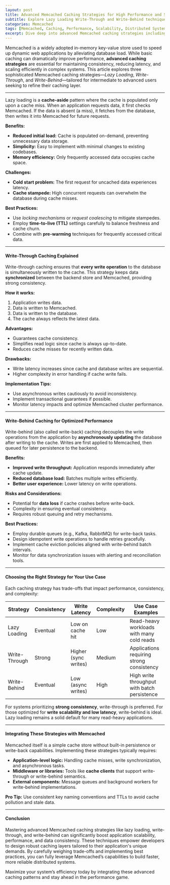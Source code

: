 ```yaml
---
layout: post
title: Advanced Memcached Caching Strategies for High Performance and Scalability
subtitle: Explore Lazy Loading Write-Through and Write-Behind techniques to optimize Memcached caching
categories: Memcached
tags: [Memcached, Caching, Performance, Scalability, Distributed Systems, Lazy Loading, Write-Through, Write-Behind]
excerpt: Dive deep into advanced Memcached caching strategies including lazy loading write-through and write-behind to enhance application performance and scalability.
---
```

Memcached is a widely adopted in-memory key-value store used to speed up dynamic web applications by alleviating database load. While basic caching can dramatically improve performance, **advanced caching strategies** are essential for maintaining consistency, reducing latency, and scaling efficiently in complex systems. This article explores three sophisticated Memcached caching strategies—*Lazy Loading*, *Write-Through*, and *Write-Behind*—tailored for intermediate to advanced users seeking to refine their caching layer.

---
Lazy loading is a **cache-aside** pattern where the cache is populated only upon a cache miss. When an application requests data, it first checks Memcached. If the data is absent (a miss), it fetches from the database, then writes it into Memcached for future requests.

**Benefits:**

- **Reduced initial load:** Cache is populated on-demand, preventing unnecessary data storage.
- **Simplicity:** Easy to implement with minimal changes to existing codebases.
- **Memory efficiency:** Only frequently accessed data occupies cache space.

**Challenges:**

- **Cold start problem:** The first request for uncached data experiences latency.
- **Cache stampede:** High concurrent requests can overwhelm the database during cache misses.

**Best Practices:**

- Use *locking mechanisms* or *request coalescing* to mitigate stampedes.
- Employ **time-to-live (TTL)** settings carefully to balance freshness and cache churn.
- Combine with **pre-warming** techniques for frequently accessed critical data.

---

#### Write-Through Caching Explained

Write-through caching ensures that **every write operation** to the database is simultaneously written to the cache. This strategy keeps data **synchronized** between the backend store and Memcached, providing strong consistency.

**How it works:**

1. Application writes data.
2. Data is written to Memcached.
3. Data is written to the database.
4. The cache always reflects the latest data.

**Advantages:**

- Guarantees cache consistency.
- Simplifies read logic since cache is always up-to-date.
- Reduces cache misses for recently written data.

**Drawbacks:**

- Write latency increases since cache and database writes are sequential.
- Higher complexity in error handling if cache write fails.

**Implementation Tips:**

- Use asynchronous writes cautiously to avoid inconsistency.
- Implement transactional guarantees if possible.
- Monitor latency impacts and optimize Memcached cluster performance.

---

#### Write-Behind Caching for Optimized Performance

Write-behind (also called write-back) caching decouples the write operations from the application by **asynchronously updating** the database after writing to the cache. Writes are first applied to Memcached, then queued for later persistence to the backend.

**Benefits:**

- **Improved write throughput:** Application responds immediately after cache update.
- **Reduced database load:** Batches multiple writes efficiently.
- **Better user experience:** Lower latency on write operations.

**Risks and Considerations:**

- Potential for **data loss** if cache crashes before write-back.
- Complexity in ensuring eventual consistency.
- Requires robust queuing and retry mechanisms.

**Best Practices:**

- Employ durable queues (e.g., Kafka, RabbitMQ) for write-back tasks.
- Design idempotent write operations to handle retries gracefully.
- Implement cache eviction policies aligned with write-behind batch intervals.
- Monitor for data synchronization issues with alerting and reconciliation tools.

---

#### Choosing the Right Strategy for Your Use Case

Each caching strategy has trade-offs that impact performance, consistency, and complexity:

| Strategy     | Consistency       | Write Latency       | Complexity           | Use Case Examples                   |
|--------------|-------------------|---------------------|----------------------|-----------------------------------|
| Lazy Loading | Eventual          | Low on cache hit     | Low                  | Read-heavy workloads with many cold reads |
| Write-Through| Strong            | Higher (sync writes) | Medium               | Applications requiring strong consistency |
| Write-Behind | Eventual          | Low (async writes)   | High                 | High write throughput with batch persistence |

For systems prioritizing **strong consistency**, write-through is preferred. For those optimized for **write scalability and low latency**, write-behind is ideal. Lazy loading remains a solid default for many read-heavy applications.

---

#### Integrating These Strategies with Memcached

Memcached itself is a simple cache store without built-in persistence or write-back capabilities. Implementing these strategies typically requires:

- **Application-level logic:** Handling cache misses, write synchronization, and asynchronous tasks.
- **Middleware or libraries:** Tools like **cache clients** that support write-through or write-behind semantics.
- **External components:** Message queues and background workers for write-behind implementations.

**Pro Tip:** Use consistent key naming conventions and TTLs to avoid cache pollution and stale data.

---

#### Conclusion

Mastering advanced Memcached caching strategies like lazy loading, write-through, and write-behind can significantly boost application scalability, performance, and data consistency. These techniques empower developers to design robust caching layers tailored to their application's unique demands. By carefully weighing trade-offs and implementing best practices, you can fully leverage Memcached’s capabilities to build faster, more reliable distributed systems.

Maximize your system’s efficiency today by integrating these advanced caching patterns and stay ahead in the performance game.
